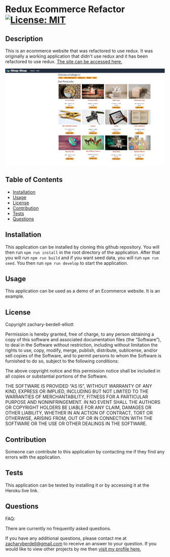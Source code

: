 # Redux Ecommerce Refactor [![License: MIT](https://img.shields.io/badge/License-MIT-yellow.svg)](https://opensource.org/licenses/MIT)

## Description
This is an ecommerce website that was refactored to use redux. It was originally a working application that didn't use redux and it has been refactored to use redux. [The site can be accessed here.](https://arcane-hamlet-64402.herokuapp.com/)

![Picture of product listings on the site.](./assets/redux-image.png)

## Table of Contents
* [Installation](#installation)
* [Usage](#usage)
* [License](#license)
* [Contribution](#contribution)
* [Tests](#tests)
* [Questions](#questions)

## Installation 
This application can be installed by cloning this github repository. You will then run `npm run install` in the root directory of the application. After that you will run `npm run build` and if you want seed data, you will run `npm run seed`. You then run `npm run develop` to start the application.

## Usage 
This application can be used as a demo of an Ecommerce website. It is an example.

## License 
Copyright zachary-berdell-elliott

Permission is hereby granted, free of charge, to any person obtaining a copy of this software and associated documentation files (the “Software”), to deal in the Software without restriction, including without limitation the rights to use, copy, modify, merge, publish, distribute, sublicense, and/or sell copies of the Software, and to permit persons to whom the Software is furnished to do so, subject to the following conditions:

  The above copyright notice and this permission notice shall be included in all copies or substantial portions of the Software.
    
  THE SOFTWARE IS PROVIDED “AS IS”, WITHOUT WARRANTY OF ANY KIND, EXPRESS OR IMPLIED, INCLUDING BUT NOT LIMITED TO THE WARRANTIES OF MERCHANTABILITY, FITNESS FOR A PARTICULAR PURPOSE AND NONINFRINGEMENT. IN NO EVENT SHALL THE AUTHORS OR COPYRIGHT HOLDERS BE LIABLE FOR ANY CLAIM, DAMAGES OR OTHER LIABILITY, WHETHER IN AN ACTION OF CONTRACT, TORT OR OTHERWISE, ARISING FROM, OUT OF OR IN CONNECTION WITH THE SOFTWARE OR THE USE OR OTHER DEALINGS IN THE SOFTWARE.

## Contribution 
Someone can contribute to this application by contacting me if they find any errors with the application.

## Tests 
This application can be tested by installing it or by accessing it at the Heroku live link.

## Questions 
FAQ: 

There are currently no frequently asked questions.

If you have any additional questions, please contact me at zacharyberdell@gmail.com to receive an answer to your question. If you would like to view other projects by me then [visit my profile here.](https://github.com/zachary-berdell-elliott)
